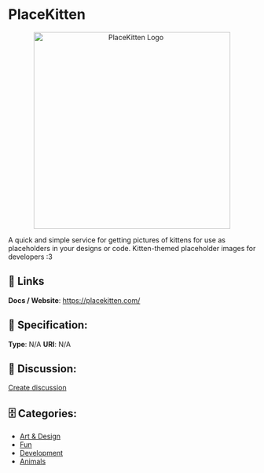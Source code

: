 # PlaceKitten
<p align="center">
    <img width="400" src="https://raw.githubusercontent.com/apis-list/apis-list/main/apis/placekitten/logo_256x256.png" alt="PlaceKitten Logo"/>
</p>

A quick and simple service for getting pictures of kittens for use as placeholders in your designs or code. Kitten-themed placeholder images for developers :3

##  🔗 Links
**Docs / Website**: https://placekitten.com/

## 🧬 Specification:
**Type**: N/A
**URI**: N/A

## 💬 Discussion:
[Create discussion](https://github.com/apis-list/apis-list/discussions/new)

## 🗄️ Categories:
- [Art & Design](https://github.com/apis-list/apis-list#art--design)
- [Fun](https://github.com/apis-list/apis-list#fun)
- [Development](https://github.com/apis-list/apis-list#development)
- [Animals](https://github.com/apis-list/apis-list#animals)



